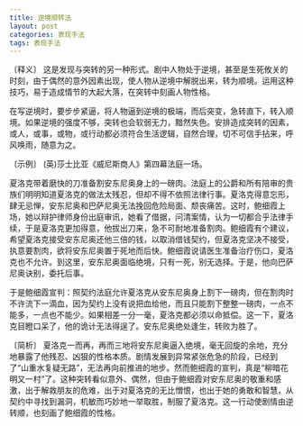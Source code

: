 ```yaml
---
title: 逆境顺转法
layout: post
categories: 表现手法
tags: 表现手法
---
```


〔释义〕 这是发现与突转的另一种形式。剧中人物处于逆境，甚至是生死攸关的时刻，由于偶然的意外因素出现，使人物从逆境中解脱出来，转为顺境。运用这种技巧，易于造成情节的大起大落，在突转中刻画人物性格。

在写逆境时，要步步紧逼，将人物逼到逆境的极端，而后突变，急转直下，转入顺境。如果逆境的强度不够，突转也会软弱无力，黯然失色。安排造成突转的因素，或人，或事，或物，或行动都必须符合生活逻辑，自然合理，切不可信手拈来，呼风唤雨，随意为之。

〔示例〕 (英)莎士比亚《威尼斯商人》第四幕法庭一场。

夏洛克带着磨快的刀准备割安东尼奥身上的一磅肉。法庭上的公爵和所有陪审的贵族们明明知道夏洛克的做法太残忍，但却不得不依照法律行事。夏洛克得意忘形，肆无忌惮，安东尼奥和巴萨尼奥无法挽回危险局面、颓丧痛苦。这时，鲍细霞上场，她以辩护律师身份出庭审讯，她看了借据，问清案情，认为一切都合乎法律手续，于是夏洛克更加得意，他拔出刀来，急不可耐地准备割肉。鲍细霞有个建议，希望夏洛克接受安东尼奥还他三倍的钱，以取消借钱契约，但夏洛克坚决不接受，执意要割肉，欲将安东尼奥置于死地而后快。鲍细霞说请医生准备治疗伤口，夏洛克也不允许。到这里，安东尼奥面临绝境，只有一死，别无选择。于是，他向巴萨尼奥诀别，委托后事。

于是鲍细霞宣判：照契约法庭允许夏洛克从安东尼奥身上割下一磅肉，但在割肉时不许流下一滴血，因为契约上没有说把血给他，而且只能割下整整一磅肉，一点不能多，一点也不能少。如果相差一分一毫，夏洛克都必须以命抵偿。这一下，夏洛克目瞪口呆了，他的诡计无法得逞了。安东尼奥绝处逢生，转败为胜了。

〔简析〕 夏洛克一而再，再而三地将安东尼奥逼入绝境，毫无回旋的余地，充分地暴露了他残忍、凶狠的性格本质。剧情发展到异常紧张危急的阶段，已经到了“山重水复疑无路”，无法再向前推进的地步。然而鲍细霞的宣判，真是“柳暗花明又一村”了。这种突转看似意外、偶然，但由于鲍细霞对安东尼奥的敬重和感激，出于解救朋友的危难，出于对夏洛克的无比憎恨，也出于她的勇敢和智慧，从契约中寻找到漏洞，机敏而巧妙地一举取胜，制服了夏洛克。这一行动使剧情由逆转顺，也刻画了鲍细霞的性格。 